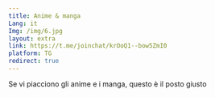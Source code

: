 ```yaml
---
title: Anime & manga
Lang: it
Img: /img/6.jpg
layout: extra
link: https://t.me/joinchat/krOoQ1--bow5ZmI0
platform: TG
redirect: true
---
```


Se vi piacciono gli anime e i manga, questo è il posto giusto
